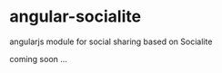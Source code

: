angular-socialite
=================

angularjs module for social sharing based on Socialite 

coming soon ...
